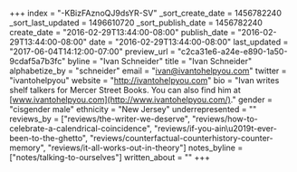 +++
index = "-KBizFAznoQJ9dsYR-SV"
_sort_create_date = 1456782240
_sort_last_updated = 1496610720
_sort_publish_date = 1456782240
create_date = "2016-02-29T13:44:00-08:00"
publish_date = "2016-02-29T13:44:00-08:00"
date = "2016-02-29T13:44:00-08:00"
last_updated = "2017-06-04T14:12:00-07:00"
preview_url = "c2ca31e6-a24e-e890-1a50-9cdaf5a7b3fc"
byline = "Ivan Schneider"
title = "Ivan Schneider"
alphabetize_by = "schneider"
email = "ivan@ivantohelpyou.com"
twitter = "ivantohelpyou"
website = "http://ivantohelpyou.com"
bio = "Ivan writes shelf talkers for Mercer Street Books. You can also find him at [www.ivantohelpyou.com](http://www.ivantohelpyou.com/)."
gender = "cisgender male"
ethnicity = "New Jersey"
underrepresented = ""
reviews_by = ["reviews/the-writer-we-deserve", "reviews/how-to-celebrate-a-calendrical-coincidence", "reviews/if-you-ain\u2019t-ever-been-to-the-ghetto", "reviews/counterfactual-counterhistory-counter-memory", "reviews/it-all-works-out-in-theory"]
notes_byline = ["notes/talking-to-ourselves"]
written_about = ""
+++

